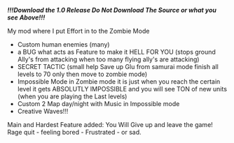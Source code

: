 ***!!!Download the 1.0 Release Do Not Download The Source or what you see Above!!!***



My mod where I put Effort in to the Zombie Mode

- Custom human enemies (many)
- a BUG what acts as Feature to make it HELL FOR YOU (stops ground Ally's from attacking when too many flying ally's are attacking)
- SECRET TACTIC (small help Save up Glu from samurai mode finish all levels to 70 only then move to zombie mode)
- Impossible Mode in Zombie mode it is just when you reach the certain level it gets ABSOLUTLY IMPOSSIBLE and you will see TON of new units (when you are playing the Last levels)
- Custom 2 Map day/night with Music in Impossible mode
- Creative Waves!!!

Main and Hardest Feature added:
You Will Give up and leave the game!
Rage quit - feeling bored - Frustrated - or sad.
